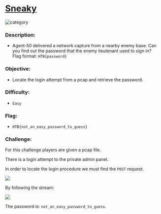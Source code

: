 #  [Sneaky](#Sneaky)
![category](https://img.shields.io/badge/category-forensics-orange)


### Description:
* Agent-50 delivered a network capture from a nearby enemy base. Can you find out the password that the enemy lieutenant used to sign in? Flag format: `HTB{password}`


### Objective:
* Locate the login attempt from a pcap and retrieve the password.


### Difficulty:
* `Easy` 


### Flag:
* `HTB{not_an_easy_password_to_guess}`


### Challenge:

For this challenge players are given a pcap file.

There is a login attempt to the private admin panel.

In order to locate the login procedure we must find the `POST` request.

![](https://i.imgur.com/VUB3yTL.png)

By following the stream:

![](https://i.imgur.com/kV32iIw.png)

The password is: `not_an_easy_password_to_guess`.
